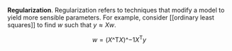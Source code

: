 **Regularization**. Regularization refers to techniques that modify a model to yield more sensible parameters. For example, consider [[ordinary least squares]] to find $w$ such that $y \approx Xw$.

$$
w = (X\^\mathsf{T}X)\^{-1}X^\mathsf{T}y
$$

